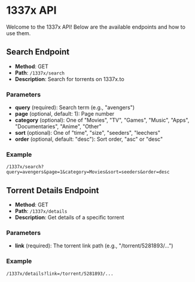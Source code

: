 # 1337x API

Welcome to the 1337x API! Below are the available endpoints and how to use them.

## Search Endpoint
- **Method**: GET
- **Path**: `/1337x/search`
- **Description**: Search for torrents on 1337x.to

### Parameters
- **query** (required): Search term (e.g., "avengers")
- **page** (optional, default: 1): Page number
- **category** (optional): One of "Movies", "TV", "Games", "Music", "Apps", "Documentaries", "Anime", "Other"
- **sort** (optional): One of "time", "size", "seeders", "leechers"
- **order** (optional, default: "desc"): Sort order, "asc" or "desc"

### Example
`/1337x/search?query=avengers&page=1&category=Movies&sort=seeders&order=desc`

## Torrent Details Endpoint
- **Method**: GET
- **Path**: `/1337x/details`
- **Description**: Get details of a specific torrent

### Parameters
- **link** (required): The torrent link path (e.g., "/torrent/5281893/...")

### Example
`/1337x/details?link=/torrent/5281893/...`
